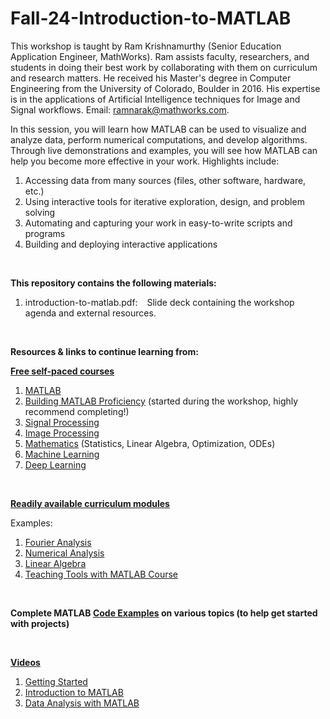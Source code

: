 # Fall-24-Introduction-to-MATLAB

This workshop is taught by Ram Krishnamurthy (Senior Education Application Engineer, MathWorks). 
Ram assists faculty, researchers, and students in doing their best work by collaborating with them on curriculum and research matters. He received his Master's degree in Computer Engineering from the University of Colorado, Boulder in 2016. His expertise is in the applications of Artificial Intelligence techniques for Image and Signal workflows.
Email: ramnarak@mathworks.com.

In this session, you will learn how MATLAB can be used to visualize and analyze data, perform numerical computations, and develop algorithms. Through live demonstrations and examples, you will see how MATLAB can help you become more effective in your work.
Highlights include:
  1. Accessing data from many sources (files, other software, hardware, etc.)
  2. Using interactive tools for iterative exploration, design, and problem solving
  3. Automating and capturing your work in easy-to-write scripts and programs
  4. Building and deploying interactive applications

&nbsp;

**This repository contains the following materials:**
  1. introduction-to-matlab.pdf: &ensp; Slide deck containing the workshop agenda and external resources.

&nbsp;

**Resources & links to continue learning from:**

**[Free self-paced courses](https://matlabacademy.mathworks.com/?page=1&sort=featured)**
  1. [MATLAB](https://matlabacademy.mathworks.com/details/matlab-onramp/gettingstarted)
  2. [Building MATLAB Proficiency](https://matlabacademy.mathworks.com/details/build-matlab-proficiency/lpmlbmp) (started during the workshop, highly recommend completing!)
  3. [Signal Processing](https://matlabacademy.mathworks.com/details/core-signal-processing-techniques-in-matlab/lpmlcspt)
  4. [Image Processing](https://matlabacademy.mathworks.com/details/image-processing-with-matlab/mlip)
  5. [Mathematics](https://matlabacademy.mathworks.com/?page=1&fq=mathematics-and-optimization&sort=featured) (Statistics, Linear Algebra, Optimization, ODEs)
  6. [Machine Learning](https://matlabacademy.mathworks.com/details/machine-learning-with-matlab/mlml)
  7. [Deep Learning](https://matlabacademy.mathworks.com/details/deep-learning-with-matlab/mldl)

&nbsp;

**[Readily available curriculum modules](https://www.mathworks.com/academia/courseware.html?s_tid=acmain_ed-pop-cw_gw_bod)**


Examples:
  1. [Fourier Analysis](https://www.mathworks.com/matlabcentral/fileexchange/106725-fourier-analysis)
  2. [Numerical Analysis](https://www.mathworks.com/matlabcentral/fileexchange/111490-numerical-methods-with-applications)
  3. [Linear Algebra](https://www.mathworks.com/matlabcentral/fileexchange/94730-matrix-methods-of-linear-algebra)
  4. [Teaching Tools with MATLAB Course](https://www.mathworks.com/learn/teaching-with-matlab.html)

&nbsp;

  **Complete MATLAB [Code Examples](https://www.mathworks.com/help/matlab/examples.html) on various topics (to help get started with projects)**
  
&nbsp;

**[Videos](https://www.mathworks.com/videos.html)**
  
  1. [Getting Started](https://www.mathworks.com/videos/getting-started-with-matlab-68985.html?s_tid=srchtitle_videos_main_1_getting%20started%20matlab)
  2. [Introduction to MATLAB](https://www.mathworks.com/videos/introduction-to-matlab-1621968498775.html?s_tid=vid_pers_recs)
  3. [Data Analysis with MATLAB](https://www.mathworks.com/videos/low-code-data-analysis-with-matlab-1676562237481.html?s_tid=vid_pers_recs)

